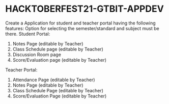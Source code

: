 # HACKTOBERFEST21-GTBIT-APPDEV
Create a Application for student and teacher portal having the following features:
Option for selecting the semester/standard and subject must be there.
Student Portal:
1. Notes Page (editable by Teacher)
2. Class Schedule page (editable by Teacher)
3. Discussion Room page 
4. Score/Evaluation page (editable by Teacher)

Teacher Portal:
1. Attendance Page (editable by Teacher)
2. Notes Page (editable by Teacher)
3. Class Schedule Page (editable by Teacher)
4. Score/Evaluation Page (editable by Teacher)
